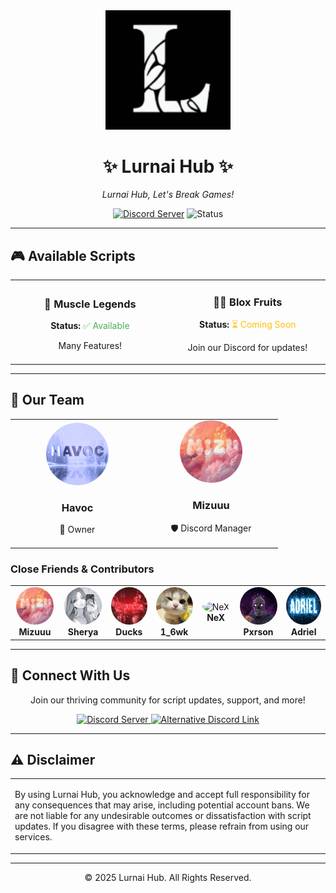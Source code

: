 <div align="center">
  <img src="https://raw.githubusercontent.com/HVX-Havoc/Lurnai-Hub/main/Capture.PNG" alt="Lurnai Hub Logo" width="200px"/>
  
  # ✨ Lurnai Hub ✨
  
  <p><em>Lurnai Hub, Let's Break Games!</em></p>
  
  <p>
    <a href="https://discord.gg/Lurnai"><img src="https://img.shields.io/badge/Discord-Join%20Server-5865F2?style=for-the-badge&logo=discord&logoColor=white" alt="Discord Server"/></a>
    <img src="https://img.shields.io/badge/Status-Active-success?style=for-the-badge" alt="Status"/>
  </p>
</div>

---

## 🎮 Available Scripts

<table align="center">
  <tr>
    <td align="center" width="400">
      <h3>💪 Muscle Legends</h3>
      <p><strong>Status:</strong> <span style="color: #4CAF50;">✅ Available</span></p>
      <p>Many Features!</p>
    </td>
    <td align="center" width="400">
      <h3>🏴‍☠️ Blox Fruits</h3>
      <p><strong>Status:</strong> <span style="color: #FFC107;">⏳ Coming Soon</span></p>
      <p>Join our Discord for updates!</p>
    </td>
  </tr>
</table>

---

## 👥 Our Team

<table align="center">
  <tr>
    <td align="center" width="200">
      <img src="https://github.com/HVX-Havoc/Images/blob/main/standard.gif" width="100" height="100" alt="Havoc" style="border-radius: 50%"><br>
      <h3>Havoc</h3>
      <p>👑 Owner</p>
    </td>
    <td align="center" width="200">
      <img src="https://github.com/HVX-Havoc/Images/blob/main/Mizuuuuu.gif" width="100" height="100" alt="Mizuuu" style="border-radius: 50%"><br>
      <h3>Mizuuu</h3>
      <p>🛡️ Discord Manager</p>
    </td>
  </tr>
</table>

### Close Friends & Contributors

<table align="center">
  <tr>
    <td align="center" width="120">
      <img src="https://github.com/HVX-Havoc/Images/blob/main/Mizuuuuu.gif" width="60" height="60" alt="Mizuuu" style="border-radius: 50%"><br>
      <b>Mizuuu</b>
    </td>
    <td align="center" width="120">
      <img src="https://github.com/HVX-Havoc/Images/blob/main/6c78880cb057b0a70f198d1279ee879c%20(1).png" width="60" height="60" alt="Sherya" style="border-radius: 50%"><br>
      <b>Sherya</b>
    </td>
    <td align="center" width="120">
      <img src="https://github.com/HVX-Havoc/Images/blob/main/standard%20(2).gif" width="60" height="60" alt="Ducks1" style="border-radius: 50%"><br>
      <b>Ducks</b>
    </td>
    <td align="center" width="120">
      <img src="https://github.com/HVX-Havoc/Images/blob/main/1_6wk.PNG" width="60" height="60" alt="6wk" style="border-radius: 50%"><br>
      <b>1_6wk</b>
    </td>
    <td align="center" width="120">
      <img src="https://github.com/HVX-Havoc/Images/blob/main/8231821.gif" width="60" height="60" alt="NeX" style="border-radius: 50%"><br>
      <b>NeX</b>
    </td>
    <td align="center" width="120">
      <img src="https://github.com/HVX-Havoc/Images/blob/main/Pxrson.gif" width="60" height="60" alt="Pxrson" style="border-radius: 50%"><br>
      <b>Pxrson</b>
    </td>
    <td align="center" width="120">
      <img src="https://github.com/HVX-Havoc/Images/blob/main/Adriel.jfif" width="60" height="60" alt="Adriel" style="border-radius: 50%"><br>
      <b>Adriel</b>
    </td>
  </tr>
</table>

---

## 📱 Connect With Us

<div align="center">
  <p>Join our thriving community for script updates, support, and more!</p>
  
  <a href="https://discord.gg/Lurnai">
    <img src="https://img.shields.io/badge/Discord-Main_Server-5865F2?style=for-the-badge&logo=discord&logoColor=white" alt="Discord Server">
  </a>
  
  <a href="https://discord.gg/BWZ4Qyfn9e">
    <img src="https://img.shields.io/badge/Discord-Alternative_Link-5865F2?style=for-the-badge&logo=discord&logoColor=white" alt="Alternative Discord Link">
  </a>
</div>

---

## ⚠️ Disclaimer

<div align="center">
  <table>
    <tr>
      <td>
        <p>By using Lurnai Hub, you acknowledge and accept full responsibility for any consequences that may arise, including potential account bans. We are not liable for any undesirable outcomes or dissatisfaction with script updates. If you disagree with these terms, please refrain from using our services.</p>
      </td>
    </tr>
  </table>
</div>

---

<div align="center">
  <p>© 2025 Lurnai Hub. All Rights Reserved.</p>
</div>
